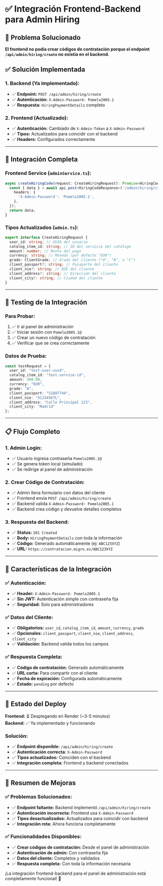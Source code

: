 # ✅ Integración Frontend-Backend para Admin Hiring

## 🔧 **Problema Solucionado**

**El frontend no podía crear códigos de contratación porque el endpoint `/api/admin/hiring/create` no existía en el backend.**

## ✅ **Solución Implementada**

### **1. Backend (Ya implementado):**
- ✅ **Endpoint:** `POST /api/admin/hiring/create`
- ✅ **Autenticación:** `X-Admin-Password: Pomelo2005.1`
- ✅ **Respuesta:** `HiringPaymentDetails` completo

### **2. Frontend (Actualizado):**
- ✅ **Autenticación:** Cambiado de `X-Admin-Token` a `X-Admin-Password`
- ✅ **Tipos:** Actualizados para coincidir con el backend
- ✅ **Headers:** Configurados correctamente

---

## 🔗 **Integración Completa**

### **Frontend Service (`adminService.ts`):**
```typescript
async createHiringCode(request: CreateHiringRequest): Promise<HiringCodeResponse> {
  const { data } = await api.post<HiringCodeResponse>('/admin/hiring/create', request, {
    headers: {
      'X-Admin-Password': 'Pomelo2005.1',
    },
  });
  return data;
}
```

### **Tipos Actualizados (`admin.ts`):**
```typescript
export interface CreateHiringRequest {
  user_id: string; // UUID del usuario
  catalog_item_id: string; // ID del servicio del catálogo
  amount: number; // Monto del pago
  currency: string; // Moneda (por defecto "EUR")
  grade: ClientGrade; // Grado del cliente ("A", "B", o "C")
  client_passport?: string; // Pasaporte del cliente
  client_nie?: string; // NIE del cliente
  client_address?: string; // Dirección del cliente
  client_city?: string; // Ciudad del cliente
}
```

---

## 🧪 **Testing de la Integración**

### **Para Probar:**
1. ✅ Ir al panel de administración
2. ✅ Iniciar sesión con `Pomelo2005.1@`
3. ✅ Crear un nuevo código de contratación
4. ✅ Verificar que se crea correctamente

### **Datos de Prueba:**
```typescript
const testRequest = {
  user_id: "test-user-uuid",
  catalog_item_id: "test-service-id",
  amount: 400.00,
  currency: "EUR",
  grade: "A",
  client_passport: "51887744",
  client_nie: "X1234567L",
  client_address: "Calle Principal 123",
  client_city: "Madrid"
};
```

---

## 📋 **Flujo Completo**

### **1. Admin Login:**
- ✅ Usuario ingresa contraseña `Pomelo2005.1@`
- ✅ Se genera token local (simulado)
- ✅ Se redirige al panel de administración

### **2. Crear Código de Contratación:**
- ✅ Admin llena formulario con datos del cliente
- ✅ Frontend envía `POST /api/admin/hiring/create`
- ✅ Backend valida `X-Admin-Password: Pomelo2005.1`
- ✅ Backend crea código y devuelve detalles completos

### **3. Respuesta del Backend:**
- ✅ **Status:** `201 Created`
- ✅ **Body:** `HiringPaymentDetails` con toda la información
- ✅ **Código:** Generado automáticamente (ej: `ABC123XYZ`)
- ✅ **URL:** `https://contratacion.migro.es/ABC123XYZ`

---

## 🎯 **Características de la Integración**

### **✅ Autenticación:**
- ✅ **Header:** `X-Admin-Password: Pomelo2005.1`
- ✅ **Sin JWT:** Autenticación simple con contraseña fija
- ✅ **Seguridad:** Solo para administradores

### **✅ Datos del Cliente:**
- ✅ **Obligatorios:** `user_id`, `catalog_item_id`, `amount`, `currency`, `grade`
- ✅ **Opcionales:** `client_passport`, `client_nie`, `client_address`, `client_city`
- ✅ **Validación:** Backend valida todos los campos

### **✅ Respuesta Completa:**
- ✅ **Código de contratación:** Generado automáticamente
- ✅ **URL corta:** Para compartir con el cliente
- ✅ **Fecha de expiración:** Configurada automáticamente
- ✅ **Estado:** `pending` por defecto

---

## 🚀 **Estado del Deploy**

**Frontend:** ⏳ Desplegando en Render (~3-5 minutos)  
**Backend:** ✅ Ya implementado y funcionando

### **Solución:**
- ✅ **Endpoint disponible:** `/api/admin/hiring/create`
- ✅ **Autenticación correcta:** `X-Admin-Password`
- ✅ **Tipos actualizados:** Coinciden con el backend
- ✅ **Integración completa:** Frontend y backend conectados

---

## 🎉 **Resumen de Mejoras**

### **✅ Problemas Solucionados:**
- ✅ **Endpoint faltante:** Backend implementó `/api/admin/hiring/create`
- ✅ **Autenticación incorrecta:** Frontend usa `X-Admin-Password`
- ✅ **Tipos desactualizados:** Actualizados para coincidir con backend
- ✅ **Integración rota:** Ahora funciona completamente

### **✅ Funcionalidades Disponibles:**
- ✅ **Crear códigos de contratación:** Desde el panel de administración
- ✅ **Autenticación de admin:** Con contraseña fija
- ✅ **Datos del cliente:** Completos y validados
- ✅ **Respuesta completa:** Con toda la información necesaria

¡La integración frontend-backend para el panel de administración está completamente funcional! 🎉
